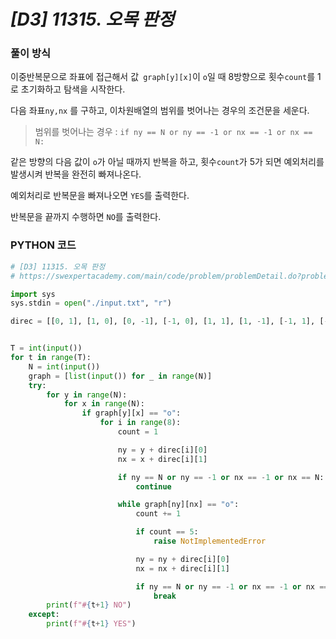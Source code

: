 # *[D3] 11315. 오목 판정*

### 풀이 방식

이중반복문으로 좌표에 접근해서 값` graph[y][x]`이 `o`일 때 8방향으로 횟수`count`를 1로 초기화하고 탐색을 시작한다.

다음 좌표`ny,nx` 를 구하고, 이차원배열의 범위를 벗어나는 경우의 조건문을 세운다.

> 범위를 벗어나는 경우 : `if ny == N or ny == -1 or nx == -1 or nx == N:`

같은 방향의 다음 값이 `o`가 아닐 때까지 반복을 하고, 횟수`count`가 5가 되면 예외처리를 발생시켜 반복을 완전히 빠져나온다.

예외처리로 반복문을 빠져나오면 `YES`를 출력한다.

반복문을 끝까지 수행하면 `NO`를 출력한다.

 

### PYTHON 코드

```python
# [D3] 11315. 오목 판정
# https://swexpertacademy.com/main/code/problem/problemDetail.do?problemLevel=3&contestProbId=AXaSUPYqPYMDFASQ&categoryId=AXaSUPYqPYMDFASQ&categoryType=CODE&problemTitle=&orderBy=FIRST_REG_DATETIME&selectCodeLang=PYTHON&select-1=3&pageSize=10&pageIndex=1

import sys
sys.stdin = open("./input.txt", "r") 

direc = [[0, 1], [1, 0], [0, -1], [-1, 0], [1, 1], [1, -1], [-1, 1], [-1, -1]]


T = int(input())
for t in range(T):
    N = int(input())
    graph = [list(input()) for _ in range(N)] 
    try:
        for y in range(N):
            for x in range(N):
                if graph[y][x] == "o":
                    for i in range(8):
                        count = 1

                        ny = y + direc[i][0]
                        nx = x + direc[i][1]

                        if ny == N or ny == -1 or nx == -1 or nx == N:
                            continue

                        while graph[ny][nx] == "o":
                            count += 1

                            if count == 5:
                                raise NotImplementedError

                            ny = ny + direc[i][0]
                            nx = nx + direc[i][1]

                            if ny == N or ny == -1 or nx == -1 or nx == N:
                                break
        print(f"#{t+1} NO")
    except:
        print(f"#{t+1} YES")

```

